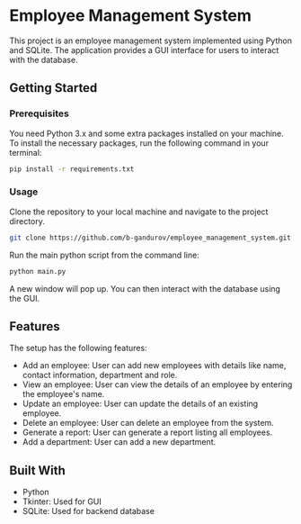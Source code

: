 # Employee Management System

This project is an employee management system implemented using Python and SQLite. The application provides a GUI interface for users to interact with the database.

## Getting Started

### Prerequisites

You need Python 3.x and some extra packages installed on your machine. To install the necessary packages, run the following command in your terminal:

```bash
pip install -r requirements.txt
```


### Usage

Clone the repository to your local machine and navigate to the project directory.

```bash
git clone https://github.com/b-gandurov/employee_management_system.git
```

Run the main python script from the command line:

```bash
python main.py
```

A new window will pop up. You can then interact with the database using the GUI.

## Features

The setup has the following features:

- Add an employee: User can add new employees with details like name, contact information, department and role.
- View an employee: User can view the details of an employee by entering the employee's name.
- Update an employee: User can update the details of an existing employee.
- Delete an employee: User can delete an employee from the system.
- Generate a report: User can generate a report listing all employees.
- Add a department: User can add a new department.

## Built With

- Python
- Tkinter: Used for GUI
- SQLite: Used for backend database

